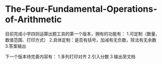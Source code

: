 # The-Four-Fundamental-Operations-of-Arithmetic
目前完成小学四则运算出题工具的第一个版本，拥有的功能有：
  1.可定制（数量、数值范围、打印方式）
  2.具体定制：是否有括号，加减有无负数，除法有无余数
  3.答案输出
  
下一个版本待完善内容有：
  1.多列打印对齐
  2.引入分数
  3.输出至文档
